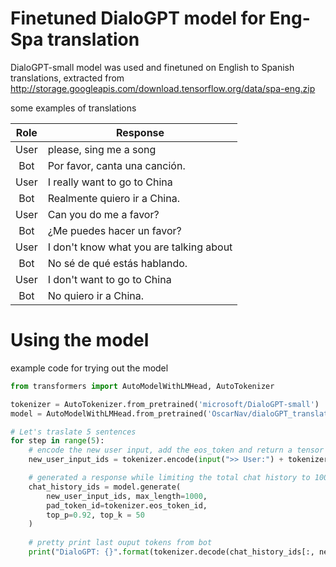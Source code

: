 # Finetuned DialoGPT model for Eng-Spa translation

DialoGPT-small model was used and finetuned on English to Spanish translations, extracted from http://storage.googleapis.com/download.tensorflow.org/data/spa-eng.zip

some examples of translations

| Role  | Response  | 
| :---: |------------------------| 
| User  | please, sing me a song | 
| Bot   | Por favor, canta una canción. | 
| User  | I really want to go to China | 
| Bot   | Realmente quiero ir a China. | 
| User  | Can you do me a favor? | 
| Bot   | ¿Me puedes hacer un favor? |
| User  | I don't know what you are talking about | 
| Bot   | No sé de qué estás hablando. |
| User  | I don't want to go to China | 
| Bot   | No quiero ir a China. |
 

# Using the model
example code for trying out the model

```python
from transformers import AutoModelWithLMHead, AutoTokenizer

tokenizer = AutoTokenizer.from_pretrained('microsoft/DialoGPT-small')
model = AutoModelWithLMHead.from_pretrained('OscarNav/dialoGPT_translate')

# Let's traslate 5 sentences
for step in range(5):
    # encode the new user input, add the eos_token and return a tensor in Pytorch
    new_user_input_ids = tokenizer.encode(input(">> User:") + tokenizer.eos_token, return_tensors='pt')

    # generated a response while limiting the total chat history to 1000 tokens, 
    chat_history_ids = model.generate(
        new_user_input_ids, max_length=1000,
        pad_token_id=tokenizer.eos_token_id,
        top_p=0.92, top_k = 50
    )
    
    # pretty print last ouput tokens from bot
    print("DialoGPT: {}".format(tokenizer.decode(chat_history_ids[:, new_user_input_ids.shape[-1]:][0], skip_special_tokens=True)))
```